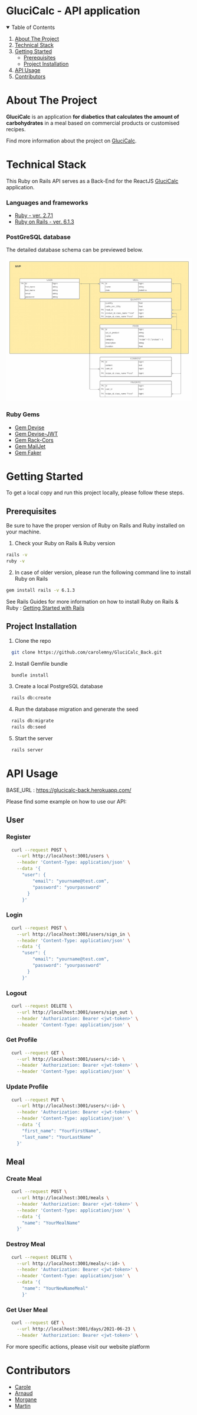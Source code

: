 # GluciCalc - API application

<!-- TABLE OF CONTENTS -->
<details open="open">
  <summary>Table of Contents</summary>
  <ol>
    <li>
      <a href="#about-the-project">About The Project</a>
    </li>
    <li>
      <a href="#technical-stack">Technical Stack</a>
    </li>
    <li>
      <a href="#getting-started">Getting Started</a>
      <ul>
        <li><a href="#prerequisites">Prerequisites</a></li>
        <li><a href="#project-installation">Project Installation</a></li>
      </ul>
    </li>
    <li><a href="#api-usage">API Usage</a></li>
    <li><a href="#contributors">Contributors</a></li>
  </ol>
</details>

<!-- About The Project -->
# About The Project
**GluciCalc** is an application **for diabetics that calculates the amount of carbohydrates** in a meal based on commercial products or customised recipes.

Find more information about the project on [GluciCalc](https://github.com/JAG-ROSA/GluciCalc_Front.git).

<!-- Technical Stack -->
# Technical Stack
This Ruby on Rails API serves as a Back-End for the ReactJS [GluciCalc](https://github.com/JAG-ROSA/GluciCalc_Front.git) application.


### Languages and frameworks
* [Ruby - ver. 2.7.1](https://ruby-doc.org/core-2.7.1/)
* [Ruby on Rails - ver. 6.1.3](https://rubyonrails.org/)

### PostGreSQL database
The detailed database schema can be previewed below.

![Database Preview](public/assets/images/GluciCalc.jpg "Database preview")

### Ruby Gems
* [Gem Devise](https://github.com/heartcombo/devise)
* [Gem Devise-JWT](https://github.com/waiting-for-dev/devise-jwt)
* [Gem Rack-Cors](https://github.com/cyu/rack-cors)
* [Gem MailJet](https://fr.mailjet.com/)
* [Gem Faker](https://github.com/faker-ruby/faker)

<!-- GETTING STARTED -->
# Getting Started
To get a local copy and run this project locally, please follow these steps.

## Prerequisites

Be sure to have the proper version of Ruby on Rails and Ruby installed on your machine.
1. Check your Ruby on Rails & Ruby version
```sh
rails -v
ruby -v
```
2. In case of older version, please run the following command line to install Ruby on Rails 
```sh
gem install rails -v 6.1.3
```
See Rails Guides for more information on how to install Ruby on Rails & Ruby : [Getting Started with Rails](https://guides.rubyonrails.org/getting_started.html#creating-a-new-rails-project-installing-rails)

## Project Installation

1. Clone the repo
```sh
  git clone https://github.com/carolemny/GluciCalc_Back.git
```
2. Install Gemfile bundle
```sh
  bundle install
```
3. Create a local PostgreSQL database  
```sh
  rails db:create
```
4. Run the database migration and generate the seed  
```sh
  rails db:migrate
  rails db:seed
```
5. Start the server
```sh
  rails server
```

# API Usage
BASE_URL : https://glucicalc-back.herokuapp.com/

Please find some example on how to use our API:

## User
### Register
```sh
  curl --request POST \
    --url http://localhost:3001/users \
    --header 'Content-Type: application/json' \
    --data '{
      "user": {
          "email": "yourname@test.com",
          "password": "yourpassword"
        }
      }'
```

### Login
```sh
  curl --request POST \
    --url http://localhost:3001/users/sign_in \
    --header 'Content-Type: application/json' \
    --data '{
      "user": {
          "email": "yourname@test.com",
          "password": "yourpassword"
        }
      }'
```

### Logout
```sh
  curl --request DELETE \
    --url http://localhost:3001/users/sign_out \
    --header 'Authorization: Bearer <jwt-token>' \
    --header 'Content-Type: application/json' \
```
  
### Get Profile
```sh
  curl --request GET \
    --url http://localhost:3001/users/<:id> \
    --header 'Authorization: Bearer <jwt-token>' \
    --header 'Content-Type: application/json' \
```
  
### Update Profile
```sh
  curl --request PUT \
    --url http://localhost:3001/users/<:id> \
    --header 'Authorization: Bearer <jwt-token>' \
    --header 'Content-Type: application/json' \
    --data '{
      "first_name": "YourFirstName",
      "last_name": "YourLastName"
    }'
```

## Meal

### Create Meal
```sh
  curl --request POST \
    --url http://localhost:3001/meals \
    --header 'Authorization: Bearer <jwt-token>' \
    --header 'Content-Type: application/json' \
    --data '{
      "name": "YourMealName"
    }'
```
### Destroy Meal
```sh
  curl --request DELETE \
    --url http://localhost:3001/meals/<:id> \
    --header 'Authorization: Bearer <jwt-token>' \
    --header 'Content-Type: application/json' \
    --data '{
      "name": "YourNewNameMeal"
      }'
```
### Get User Meal
```sh
  curl --request GET \
    --url http://localhost:3001/days/2021-06-23 \
    --header 'Authorization: Bearer <jwt-token>' \
```
For more specific actions, please visit our website platform

# Contributors
* [Carole](https://github.com/carolemny)
* [Arnaud](https://github.com/JAG-ROSA/)
* [Morgane](https://github.com/m-tessier)
* [Martin](https://github.com/Martinfzz)

